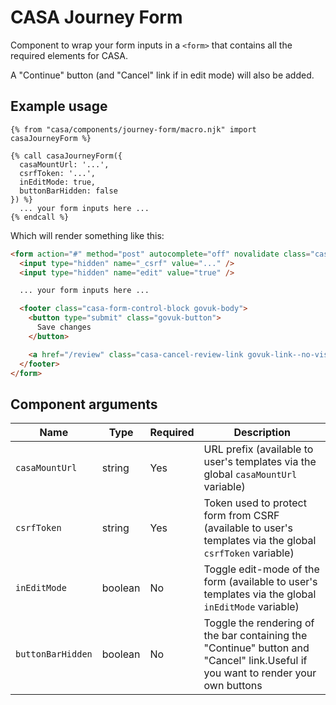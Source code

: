 # CASA Journey Form

Component to wrap your form inputs in a `<form>` that contains all the required elements for CASA.

A "Continue" button (and "Cancel" link if in edit mode) will also be added.

## Example usage

```nunjucks
{% from "casa/components/journey-form/macro.njk" import casaJourneyForm %}

{% call casaJourneyForm({
  casaMountUrl: '...',
  csrfToken: '...',
  inEditMode: true,
  buttonBarHidden: false
}) %}
  ... your form inputs here ...
{% endcall %}
```

Which will render something like this:

```html
<form action="#" method="post" autocomplete="off" novalidate class="casa-journey-form">
  <input type="hidden" name="_csrf" value="..." />
  <input type="hidden" name="edit" value="true" />

  ... your form inputs here ...

  <footer class="casa-form-control-block govuk-body">
    <button type="submit" class="govuk-button">
      Save changes
    </button>

    <a href="/review" class="casa-cancel-review-link govuk-link--no-visited-state">Cancel</a>
  </footer>
</form>
```

## Component arguments

| Name | Type | Required | Description |
|------|------|----------|-------------|
| `casaMountUrl` | string | Yes | URL prefix (available to user's templates via the global `casaMountUrl` variable) |
| `csrfToken` | string | Yes | Token used to protect form from CSRF (available to user's templates via the global `csrfToken` variable) |
| `inEditMode` | boolean | No | Toggle edit-mode of the form (available to user's templates via the global `inEditMode` variable) |
| `buttonBarHidden` | boolean | No | Toggle the rendering of the bar containing the "Continue" button and "Cancel" link.Useful if you want to render your own buttons |
